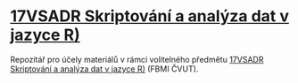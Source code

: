 # [17VSADR Skriptování a analýza dat v jazyce R)](https://predmety.fbmi.cvut.cz/cs/17VSADR)

Repozitář pro účely materiálů v rámci volitelného předmětu [17VSADR Skriptování a analýza dat v jazyce R)](https://predmety.fbmi.cvut.cz/cs/17VSADR) (FBMI ČVUT).
